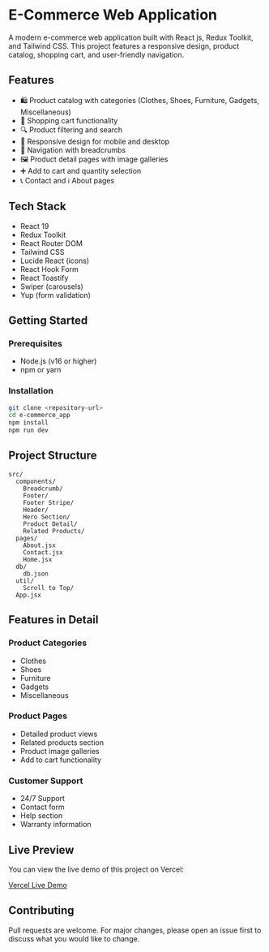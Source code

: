 # E-Commerce Web Application

A modern e-commerce web application built with React js, Redux Toolkit, and Tailwind CSS. This project features a responsive design, product catalog, shopping cart, and user-friendly navigation.

## Features

- 🛍️ Product catalog with categories (Clothes, Shoes, Furniture, Gadgets, Miscellaneous)
- 🛒 Shopping cart functionality
- 🔍 Product filtering and search
- 📱 Responsive design for mobile and desktop
- 🧭 Navigation with breadcrumbs
- 🖼️ Product detail pages with image galleries
- ➕ Add to cart and quantity selection
- 📞 Contact and ℹ️ About pages
<!-- - 🕑 24/7 support and 🛡️ warranty information -->

## Tech Stack

- React 19
- Redux Toolkit
- React Router DOM
- Tailwind CSS
- Lucide React (icons)
- React Hook Form
- React Toastify
- Swiper (carousels)
- Yup (form validation)

## Getting Started

### Prerequisites

- Node.js (v16 or higher)
- npm or yarn

### Installation

```sh
git clone <repository-url>
cd e-commerce_app
npm install
npm run dev
```

## Project Structure

```
src/
  components/
    Breadcrumb/
    Footer/
    Footer Stripe/
    Header/
    Hero Section/
    Product Detail/
    Related Products/
  pages/
    About.jsx
    Contact.jsx
    Home.jsx
  db/
    db.json
  util/
    Scroll to Top/
  App.jsx
```

## Features in Detail

### Product Categories

- Clothes
- Shoes
- Furniture
- Gadgets
- Miscellaneous

### Product Pages

- Detailed product views
- Related products section
- Product image galleries
- Add to cart functionality

### Customer Support

- 24/7 Support
- Contact form
- Help section
- Warranty information

## Live Preview

You can view the live demo of this project on Vercel:

[Vercel Live Demo](https://your-vercel-project-url.vercel.app)

## Contributing

Pull requests are welcome. For major changes, please open an issue first to discuss what you would like to change.

